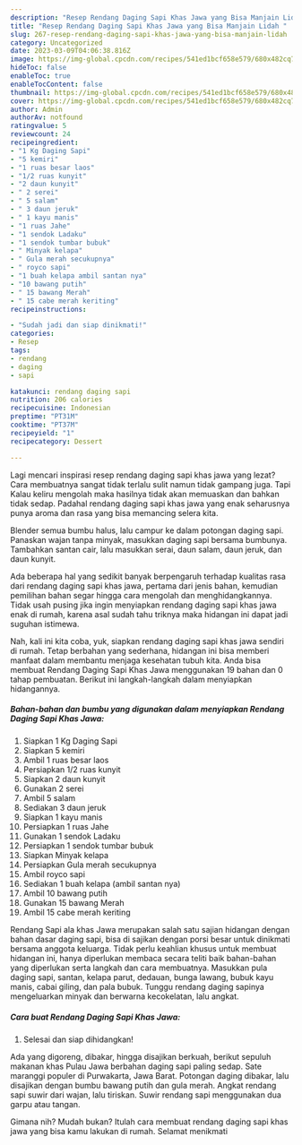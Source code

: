 ```yaml
---
description: "Resep Rendang Daging Sapi Khas Jawa yang Bisa Manjain Lidah "
title: "Resep Rendang Daging Sapi Khas Jawa yang Bisa Manjain Lidah "
slug: 267-resep-rendang-daging-sapi-khas-jawa-yang-bisa-manjain-lidah
category: Uncategorized
date: 2023-03-09T04:06:38.816Z
image: https://img-global.cpcdn.com/recipes/541ed1bcf658e579/680x482cq70/rendang-daging-sapi-khas-jawa-foto-resep-utama.jpg
hideToc: false
enableToc: true
enableTocContent: false
thumbnail: https://img-global.cpcdn.com/recipes/541ed1bcf658e579/680x482cq70/rendang-daging-sapi-khas-jawa-foto-resep-utama.jpg
cover: https://img-global.cpcdn.com/recipes/541ed1bcf658e579/680x482cq70/rendang-daging-sapi-khas-jawa-foto-resep-utama.jpg
author: Admin
authorAv: notfound
ratingvalue: 5
reviewcount: 24
recipeingredient:
- "1 Kg Daging Sapi"
- "5 kemiri"
- "1 ruas besar laos"
- "1/2 ruas kunyit"
- "2 daun kunyit"
- " 2 serei"
- " 5 salam"
- " 3 daun jeruk"
- " 1 kayu manis"
- "1 ruas Jahe"
- "1 sendok Ladaku"
- "1 sendok tumbar bubuk"
- " Minyak kelapa"
- " Gula merah secukupnya"
- " royco sapi"
- "1 buah kelapa ambil santan nya"
- "10 bawang putih"
- " 15 bawang Merah"
- " 15 cabe merah keriting"
recipeinstructions:

- "Sudah jadi dan siap dinikmati!"
categories:
- Resep
tags:
- rendang
- daging
- sapi

katakunci: rendang daging sapi 
nutrition: 206 calories
recipecuisine: Indonesian
preptime: "PT31M"
cooktime: "PT37M"
recipeyield: "1"
recipecategory: Dessert

---
```



Lagi mencari inspirasi resep rendang daging sapi khas jawa yang lezat? Cara membuatnya sangat tidak terlalu sulit namun tidak gampang juga. Tapi Kalau keliru mengolah maka hasilnya tidak akan memuaskan dan bahkan tidak sedap. Padahal rendang daging sapi khas jawa yang enak seharusnya punya aroma dan rasa yang bisa memancing selera kita.


Blender semua bumbu halus, lalu campur ke dalam potongan daging sapi. Panaskan wajan tanpa minyak, masukkan daging sapi bersama bumbunya. Tambahkan santan cair, lalu masukkan serai, daun salam, daun jeruk, dan daun kunyit.

Ada beberapa hal yang sedikit banyak berpengaruh terhadap kualitas rasa dari rendang daging sapi khas jawa, pertama dari jenis bahan, kemudian pemilihan bahan segar hingga cara mengolah dan menghidangkannya. Tidak usah pusing jika ingin menyiapkan rendang daging sapi khas jawa enak di rumah, karena asal sudah tahu triknya maka hidangan ini dapat jadi suguhan istimewa.


Nah, kali ini kita coba, yuk, siapkan rendang daging sapi khas jawa sendiri di rumah. Tetap berbahan yang sederhana, hidangan ini bisa memberi manfaat dalam membantu menjaga kesehatan tubuh kita. Anda bisa membuat Rendang Daging Sapi Khas Jawa menggunakan 19 bahan dan 0 tahap pembuatan. Berikut ini langkah-langkah dalam menyiapkan hidangannya.

<!--inarticleads1-->

##### Bahan-bahan dan bumbu yang digunakan dalam menyiapkan Rendang Daging Sapi Khas Jawa:

1. Siapkan 1 Kg Daging Sapi
1. Siapkan 5 kemiri
1. Ambil 1 ruas besar laos
1. Persiapkan 1/2 ruas kunyit
1. Siapkan 2 daun kunyit
1. Gunakan  2 serei
1. Ambil  5 salam
1. Sediakan  3 daun jeruk
1. Siapkan  1 kayu manis
1. Persiapkan 1 ruas Jahe
1. Gunakan 1 sendok Ladaku
1. Persiapkan 1 sendok tumbar bubuk
1. Siapkan  Minyak kelapa
1. Persiapkan  Gula merah secukupnya
1. Ambil  royco sapi
1. Sediakan 1 buah kelapa (ambil santan nya)
1. Ambil 10 bawang putih
1. Gunakan  15 bawang Merah
1. Ambil  15 cabe merah keriting


Rendang Sapi ala khas Jawa merupakan salah satu sajian hidangan dengan bahan dasar daging sapi, bisa di sajikan dengan porsi besar untuk dinikmati bersama anggota keluarga. Tidak perlu keahlian khusus untuk membuat hidangan ini, hanya diperlukan membaca secara teliti baik bahan-bahan yang diperlukan serta langkah dan cara membuatnya. Masukkan pula daging sapi, santan, kelapa parut, dedauan, bunga lawang, bubuk kayu manis, cabai giling, dan pala bubuk. Tunggu rendang daging sapinya mengeluarkan minyak dan berwarna kecokelatan, lalu angkat. 

<!--inarticleads2-->

##### Cara buat Rendang Daging Sapi Khas Jawa:


1. Selesai dan siap dihidangkan!

Ada yang digoreng, dibakar, hingga disajikan berkuah, berikut sepuluh makanan khas Pulau Jawa berbahan daging sapi paling sedap. Sate maranggi populer di Purwakarta, Jawa Barat. Potongan daging dibakar, lalu disajikan dengan bumbu bawang putih dan gula merah. Angkat rendang sapi suwir dari wajan, lalu tiriskan. Suwir rendang sapi menggunakan dua garpu atau tangan. 

Gimana nih? Mudah bukan? Itulah cara membuat rendang daging sapi khas jawa yang bisa kamu lakukan di rumah. Selamat menikmati

